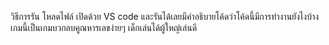 วิธีการรัน โหลดไฟล์ เปิดด้วย VS code และรันได้เลยมีคำอธิบายโค้ดว่าโค้ดนี้มีการทำงานยังไงบ้าง 
เกมนี้เป็นเกมบวกลบคูณหารเลขง่ายๆ เด็กเล่นได้ผู้ใหญ่เล่นดี 
